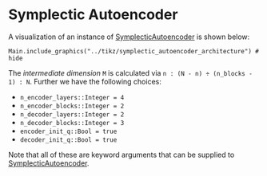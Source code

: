 # Symplectic Autoencoder 

A visualization of an instance of [SymplecticAutoencoder](@ref) is shown below: 

```@example 
Main.include_graphics("../tikz/symplectic_autoencoder_architecture") # hide
```

The *intermediate dimension* ``M`` is calculated via `n : (N - n) ÷ (n_blocks - 1) : N`. Further we have the following choices:
- `n_encoder_layers::Integer = 4`
- `n_encoder_blocks::Integer = 2` 
- `n_decoder_layers::Integer = 2` 
- `n_decoder_blocks::Integer = 3`
- `encoder_init_q::Bool = true`
- `decoder_init_q::Bool = true`

Note that all of these are keyword arguments that can be supplied to [SymplecticAutoencoder](@ref).